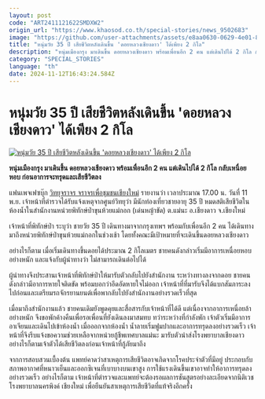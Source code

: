 ```yaml
---
layout: post
code: "ART2411121622SMDXW2"
origin_url: "https://www.khaosod.co.th/special-stories/news_9502683"
image: "https://github.com/user-attachments/assets/e8aa0630-0629-4e01-8cb6-03d4f0eb14d7"
title: "หนุ่มวัย 35 ปี เสียชีวิตหลังเดินขึ้น 'ดอยหลวงเชียงดาว' ได้เพียง 2 กิโล"
description: "หนุ่มเมืองกรุง มาเดินขึ้น ดอยหลวงเชียงดาว พร้อมเพื่อนอีก 2 คน แต่เดินไปได้ 2 กิโล กลับเหนื่อยหอบ ก่อนอาการจะทรุดและเสียชีวิตลง"
category: "SPECIAL_STORIES"
language: "th"
date: 2024-11-12T16:43:24.584Z
---
```


# หนุ่มวัย 35 ปี เสียชีวิตหลังเดินขึ้น 'ดอยหลวงเชียงดาว' ได้เพียง 2 กิโล

[![หนุ่มวัย 35 ปี เสียชีวิตหลังเดินขึ้น 'ดอยหลวงเชียงดาว' ได้เพียง 2 กิโล](https://www.khaosod.co.th/wpapp/uploads/2024/11/chiangdao.jpg "หนุ่มวัย 35 ปี เสียชีวิตหลังเดินขึ้น 'ดอยหลวงเชียงดาว' ได้เพียง 2 กิโล")](https://www.khaosod.co.th/wpapp/uploads/2024/11/chiangdao.jpg)

**หนุ่มเมืองกรุง มาเดินขึ้น ดอยหลวงเชียงดาว พร้อมเพื่อนอีก 2 คน แต่เดินไปได้ 2 กิโล กลับเหนื่อยหอบ ก่อนอาการจะทรุดและเสียชีวิตลง**

แฟนเพจเฟซบุ๊ก [วิทยุจราจร จราจรเพื่อชุมชนเชียงใหม่](https://www.facebook.com/radiotrafficpolicechiangmai?comment_id=Y29tbWVudDoxMDgxMTk4NTY3MzQyMjQ4XzExNjYwNTg4ODg1MTcxNDQ%3D&__cft__[0]=AZVcaWpdxIAVzrmwjroLpHenyg4OQKaWHMBZ1dpk05NAZF2coZ1iAZZwurk0cCtukaeHVfioQpbxfqZqlCBkORZJfpamyOURJfSipGJp0EGFLlt9qQXjhgnr480iEKW7ZIiqlOiKrAATPvTmsVCG1IVg_IskWSPlBOiFIVkQoMc0NdbxmVEZwHbXsGqi0F3oKEw&__tn__=R-R) รายงานว่า เวลาประมาณ 17.00 น. วันที่ 11 พ.ย. เจ้าหน้าที่ตำรวจได้รับแจ้งเหตุจากศูนย์วิทยุว่า มีนักท่องเที่ยวชายอายุ 35 ปี หมดสติเสียชีวิตในห้องน้ำในสำนักงานหน่วยพิทักษ์ป่าขุนห้วยแม่กอก (เด่นหญ้าขัด) ต.แม่นะ อ.เชียงดาว จ.เชียงใหม่

เจ้าหน้าที่พิทักษ์ป่า ระบุว่า ชายวัย 35 ปี เดินทางมาจากกรุงเทพฯ พร้อมกับเพื่อนอีก 2 คน ได้เดินทางมาถึงหน่วยพิทักษ์ป่าขุนห้วยแม่กอกในช่วงเช้า โดยทั้งคณะมีเป้าหมายที่จะเดินขึ้นดอยหลวงเชียงดาว

อย่างไรก็ตาม เมื่อเริ่มเดินทางขึ้นดอยได้ประมาณ 2 กิโลเมตร ชายคนดังกล่าวเริ่มมีอาการเหนื่อยหอบอย่างหนัก และแจ้งกับผู้นำทางว่า ไม่สามารถเดินต่อไปได้

ผู้นำทางจึงประสานเจ้าหน้าที่พิทักษ์ป่าให้มารับตัวกลับไปยังสำนักงาน ระหว่างทางลงจากดอย ชายคนดังกล่าวมีอาการหายใจติดขัด พร้อมบอกว่าอึดอัดหายใจไม่ออก เจ้าหน้าที่ที่มารับจึงได้แบกสัมภาระลงไปก่อนและเตรียมรถจักรยานยนต์เพื่อพากลับไปยังสำนักงานอย่างรวดเร็วที่สุด

เมื่อมาถึงสำนักงานแล้ว ชายคนเดิมยังพูดคุยและสื่อสารกับเจ้าหน้าที่ได้ดี แต่เนื่องจากอาการเหนื่อยล้าอย่างหนัก จึงขอพักค้างคืนเพื่อรอเพื่อนที่ยังเดินลงมาสมทบ ทว่าระหว่างที่กำลังพัก เจ้าตัวเริ่มมีอาการอาเจียนและเดินไปเข้าห้องน้ำ เมื่อออกจากห้องน้ำ น้ำลายเริ่มฟูมปากและอาการทรุดลงอย่างรวดเร็ว เจ้าหน้าที่จึงรีบแจ้งขอความช่วยเหลือจากหน่วยกู้ชีพเทศบาลแม่นะ มารับตัวนำส่งโรงพยาบาลเชียงดาว อย่างไรก็ตามเจ้าตัวได้เสียชีวิตลงก่อนเจ้าหน้าที่กู้ภัยมาถึง

จากการสอบสวนเบื้องต้น แพทย์คาดว่าสาเหตุการเสียชีวิตอาจเกิดจากโรคประจำตัวที่มีอยู่ ประกอบกับสภาพอากาศที่หนาวเย็นและออกซิเจนที่เบาบางบนเขาสูง การใช้แรงเดินขึ้นเขาอาจทำให้อาการทรุดลงอย่างรวดเร็ว อย่างไรก็ตาม เจ้าหน้าที่ตำรวจและแพทย์จะต้องรอผลการชันสูตรอย่างละเอียดจากนิติเวช โรงพยาบาลนครพิงค์ เชียงใหม่ เพื่อยืนยันสาเหตุการเสียชีวิตที่แท้จริงอีกครั้ง